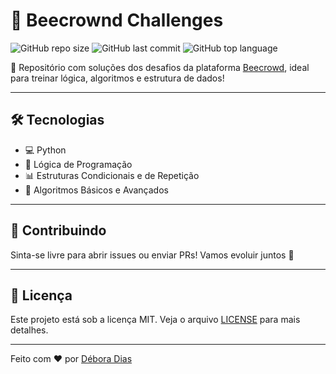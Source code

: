 # 🧠 Beecrownd Challenges

![GitHub repo size](https://img.shields.io/github/repo-size/deboradiasdev/beecrowd?color=blue&style=flat-square)
![GitHub last commit](https://img.shields.io/github/last-commit/deboradiasdev/beecrowd?style=flat-square)
![GitHub top language](https://img.shields.io/github/languages/top/deboradiasdev/beecrowd?style=flat-square)

📌 Repositório com soluções dos desafios da plataforma [Beecrowd](https://www.beecrowd.com.br), ideal para treinar lógica, algoritmos e estrutura de dados!

---

## 🛠 Tecnologias

- 💻 Python
- 🚀 Lógica de Programação
- 📊 Estruturas Condicionais e de Repetição
- 🧮 Algoritmos Básicos e Avançados

---

## 🤝 Contribuindo

Sinta-se livre para abrir issues ou enviar PRs! Vamos evoluir juntos 🚀

---

## 📄 Licença

Este projeto está sob a licença MIT. Veja o arquivo [LICENSE](LICENSE) para mais detalhes.

---

Feito com ❤️ por [Débora Dias](https://github.com/deboradiasdev)
